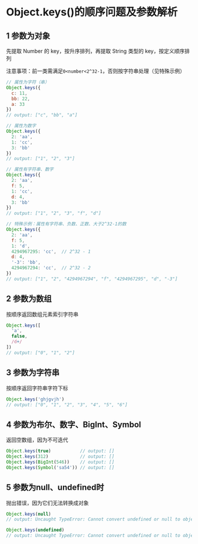 # Object.keys()的顺序问题及参数解析

## 1 参数为对象

先提取 Number 的 key，按升序排列，再提取 String 类型的 key，按定义顺序排列

注意事项：前一类需满足`0<number<2^32-1`，否则按字符串处理（见特殊示例）

```js
// 属性为字符（串）
Object.keys({
  c: 11, 
  bb: 22, 
  a: 33
})
// output: ["c", "bb", "a"]

// 属性为数字
Object.keys({
  2: 'aa', 
  1: 'cc', 
  3: 'bb'
})
// output: ["1", "2", "3"]

// 属性有字符串、数字
Object.keys({
  2: 'aa', 
  f: 5, 
  1: 'cc', 
  d: 4, 
  3: 'bb'
})
// output: ["1", "2", "3", "f", "d"]

// 特殊示例：属性有字符串、负数、正数、大于2^32-1的数
Object.keys({
  2: 'aa', 
  f: 5, 
  1: 'd',
  4294967295: 'cc',  // 2^32 - 1
  d: 4, 
  '-3': 'bb',
  4294967294: 'cc',  // 2^32 - 2
})
// output: ["1", "2", "4294967294", "f", "4294967295", "d", "-3"]
```

## 2 参数为数组

按顺序返回数组元素索引字符串

```js
Object.keys([
  'a',
  false,
  /d+/
])
// output: ["0", "1", "2"]
```

## 3 参数为字符串

按顺序返回字符串字符下标

```js
Object.keys('ghjgvjh')
// output: ["0", "1", "2", "3", "4", "5", "6"]
```

## 4 参数为布尔、数字、BigInt、Symbol

返回空数组，因为不可迭代

```js
Object.keys(true)			// output: []
Object.keys(312)			// output: []
Object.keys(BigInt(546))	// output: []
Object.keys(Symbol('sa54'))	// output: []
```

## 5 参数为null、undefined时

抛出错误，因为它们无法转换成对象

```js
Object.keys(null)
// output: Uncaught TypeError: Cannot convert undefined or null to object

Object.keys(undefined)
// output: Uncaught TypeError: Cannot convert undefined or null to object
```
